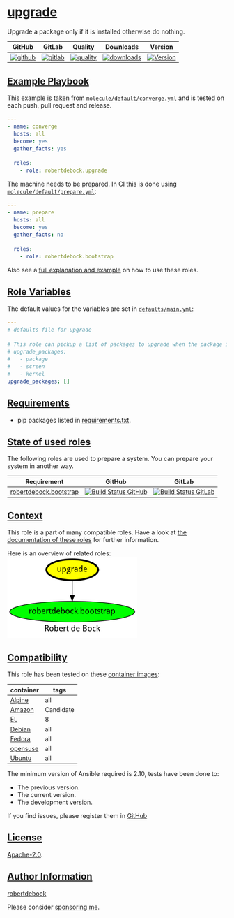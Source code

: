 # [upgrade](#upgrade)

Upgrade a package only if it is installed otherwise do nothing.

|GitHub|GitLab|Quality|Downloads|Version|
|------|------|-------|---------|-------|
|[![github](https://github.com/robertdebock/ansible-role-upgrade/workflows/Ansible%20Molecule/badge.svg)](https://github.com/robertdebock/ansible-role-upgrade/actions)|[![gitlab](https://gitlab.com/robertdebock-iac/ansible-role-upgrade/badges/master/pipeline.svg)](https://gitlab.com/robertdebock-iac/ansible-role-upgrade)|[![quality](https://img.shields.io/ansible/quality/47894)](https://galaxy.ansible.com/robertdebock/upgrade)|[![downloads](https://img.shields.io/ansible/role/d/47894)](https://galaxy.ansible.com/robertdebock/upgrade)|[![Version](https://img.shields.io/github/release/robertdebock/ansible-role-upgrade.svg)](https://github.com/robertdebock/ansible-role-upgrade/releases/)|

## [Example Playbook](#example-playbook)

This example is taken from [`molecule/default/converge.yml`](https://github.com/robertdebock/ansible-role-upgrade/blob/master/molecule/default/converge.yml) and is tested on each push, pull request and release.

```yaml
---
- name: converge
  hosts: all
  become: yes
  gather_facts: yes

  roles:
    - role: robertdebock.upgrade
```

The machine needs to be prepared. In CI this is done using [`molecule/default/prepare.yml`](https://github.com/robertdebock/ansible-role-upgrade/blob/master/molecule/default/prepare.yml):

```yaml
---
- name: prepare
  hosts: all
  become: yes
  gather_facts: no

  roles:
    - role: robertdebock.bootstrap
```

Also see a [full explanation and example](https://robertdebock.nl/how-to-use-these-roles.html) on how to use these roles.

## [Role Variables](#role-variables)

The default values for the variables are set in [`defaults/main.yml`](https://github.com/robertdebock/ansible-role-upgrade/blob/master/defaults/main.yml):

```yaml
---
# defaults file for upgrade

# This role can pickup a list of packages to upgrade when the package is installed:
# upgrade_packages:
#   - package
#   - screen
#   - kernel
upgrade_packages: []
```

## [Requirements](#requirements)

- pip packages listed in [requirements.txt](https://github.com/robertdebock/ansible-role-upgrade/blob/master/requirements.txt).

## [State of used roles](#state-of-used-roles)

The following roles are used to prepare a system. You can prepare your system in another way.

| Requirement | GitHub | GitLab |
|-------------|--------|--------|
|[robertdebock.bootstrap](https://galaxy.ansible.com/robertdebock/bootstrap)|[![Build Status GitHub](https://github.com/robertdebock/ansible-role-bootstrap/workflows/Ansible%20Molecule/badge.svg)](https://github.com/robertdebock/ansible-role-bootstrap/actions)|[![Build Status GitLab](https://gitlab.com/robertdebock-iac/ansible-role-bootstrap/badges/master/pipeline.svg)](https://gitlab.com/robertdebock-iac/ansible-role-bootstrap)|

## [Context](#context)

This role is a part of many compatible roles. Have a look at [the documentation of these roles](https://robertdebock.nl/) for further information.

Here is an overview of related roles:
![dependencies](https://raw.githubusercontent.com/robertdebock/ansible-role-upgrade/png/requirements.png "Dependencies")

## [Compatibility](#compatibility)

This role has been tested on these [container images](https://hub.docker.com/u/robertdebock):

|container|tags|
|---------|----|
|[Alpine](https://hub.docker.com/repository/docker/robertdebock/alpine/general)|all|
|[Amazon](https://hub.docker.com/repository/docker/robertdebock/amazonlinux/general)|Candidate|
|[EL](https://hub.docker.com/repository/docker/robertdebock/enterpriselinux/general)|8|
|[Debian](https://hub.docker.com/repository/docker/robertdebock/debian/general)|all|
|[Fedora](https://hub.docker.com/repository/docker/robertdebock/fedora/general)|all|
|[opensuse](https://hub.docker.com/repository/docker/robertdebock/opensuse/general)|all|
|[Ubuntu](https://hub.docker.com/repository/docker/robertdebock/ubuntu/general)|all|

The minimum version of Ansible required is 2.10, tests have been done to:

- The previous version.
- The current version.
- The development version.

If you find issues, please register them in [GitHub](https://github.com/robertdebock/ansible-role-upgrade/issues)

## [License](#license)

[Apache-2.0](https://github.com/robertdebock/ansible-role-upgrade/blob/master/LICENSE).

## [Author Information](#author-information)

[robertdebock](https://robertdebock.nl/)

Please consider [sponsoring me](https://github.com/sponsors/robertdebock).
